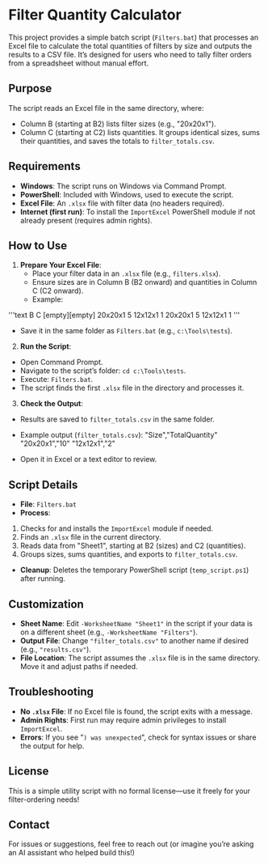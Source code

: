 # Filter Quantity Calculator

This project provides a simple batch script (`Filters.bat`) that processes an Excel file to calculate the total quantities of filters by size and outputs the results to a CSV file. It’s designed for users who need to tally filter orders from a spreadsheet without manual effort.

## Purpose

The script reads an Excel file in the same directory, where:
- Column B (starting at B2) lists filter sizes (e.g., "20x20x1").
- Column C (starting at C2) lists quantities.
It groups identical sizes, sums their quantities, and saves the totals to `filter_totals.csv`.

## Requirements

- **Windows**: The script runs on Windows via Command Prompt.
- **PowerShell**: Included with Windows, used to execute the script.
- **Excel File**: An `.xlsx` file with filter data (no headers required).
- **Internet (first run)**: To install the `ImportExcel` PowerShell module if not already present (requires admin rights).

## How to Use

1. **Prepare Your Excel File**:
   - Place your filter data in an `.xlsx` file (e.g., `filters.xlsx`).
   - Ensure sizes are in Column B (B2 onward) and quantities in Column C (C2 onward).
   - Example:

'''text
B      C
[empty][empty]
20x20x1 5
12x12x1 1
20x20x1 5
12x12x1 1
'''

- Save it in the same folder as `Filters.bat` (e.g., `c:\Tools\tests`).

2. **Run the Script**:

- Open Command Prompt.
- Navigate to the script’s folder: `cd c:\Tools\tests`.
- Execute: `Filters.bat`.
- The script finds the first `.xlsx` file in the directory and processes it.

3. **Check the Output**:

- Results are saved to `filter_totals.csv` in the same folder.
- Example output (`filter_totals.csv`):
"Size","TotalQuantity"
"20x20x1","10"
"12x12x1","2"

- Open it in Excel or a text editor to review.

## Script Details

- **File**: `Filters.bat`
- **Process**:
 1. Checks for and installs the `ImportExcel` module if needed.
 2. Finds an `.xlsx` file in the current directory.
 3. Reads data from "Sheet1", starting at B2 (sizes) and C2 (quantities).
 4. Groups sizes, sums quantities, and exports to `filter_totals.csv`.
- **Cleanup**: Deletes the temporary PowerShell script (`temp_script.ps1`) after running.

## Customization

- **Sheet Name**: Edit `-WorksheetName "Sheet1"` in the script if your data is on a different sheet (e.g., `-WorksheetName "Filters"`).
- **Output File**: Change `"filter_totals.csv"` to another name if desired (e.g., `"results.csv"`).
- **File Location**: The script assumes the `.xlsx` file is in the same directory. Move it and adjust paths if needed.

## Troubleshooting

- **No `.xlsx` File**: If no Excel file is found, the script exits with a message.
- **Admin Rights**: First run may require admin privileges to install `ImportExcel`.
- **Errors**: If you see "`) was unexpected`", check for syntax issues or share the output for help.

## License

This is a simple utility script with no formal license—use it freely for your filter-ordering needs!

## Contact

For issues or suggestions, feel free to reach out (or imagine you’re asking an AI assistant who helped build this!)